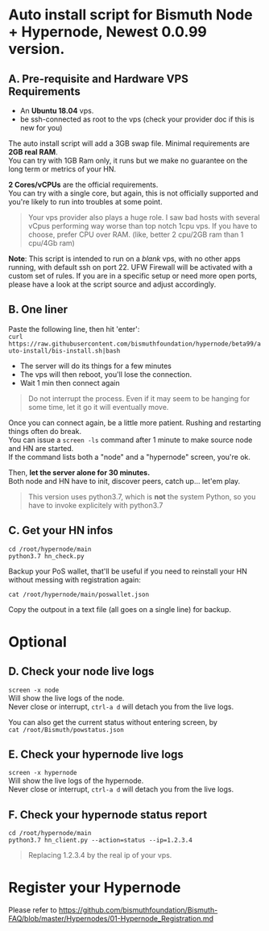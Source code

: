 # Auto install script for Bismuth Node + Hypernode, Newest 0.0.99 version.


## A. Pre-requisite and Hardware VPS Requirements

- An **Ubuntu 18.04** vps. 
- be ssh-connected as root to the vps (check your provider doc if this is new for you)

The auto install script will add a 3GB swap file. Minimal requirements are **2GB real RAM**.  
You can try with 1GB Ram only, it runs but we make no guarantee on the long term or metrics of your HN.

**2 Cores/vCPUs** are the official requirements.  
You can try with a single core, but again, this is not officially supported and you're likely to run into troubles at some point.

> Your vps provider also plays a huge role. I saw bad hosts with several vCpus performing way worse than top notch 1cpu vps. If you have to choose, prefer CPU over RAM. (like, better 2 cpu/2GB ram than 1 cpu/4Gb ram)

**Note**: This script is intended to run on a *blank* vps, with no other apps running, with default ssh on port 22. UFW Firewall will be activated with a custom set of rules. If you are in a specific setup or need more open ports, please have a look at the script source and adjust accordingly.

## B. One liner

Paste the following line, then hit 'enter':  
`curl https://raw.githubusercontent.com/bismuthfoundation/hypernode/beta99/auto-install/bis-install.sh|bash`

- The server will do its things for a few minutes
- The vps will then reboot, you'll lose the connection.  
- Wait 1 min then connect again

> Do not interrupt the process. Even if it may seem to be hanging for some time, let it go it will eventually move.

Once you can connect again, be a little more patient. Rushing and restarting things often do break.  
You can issue a `screen -ls` command after 1 minute to make source node and HN are started.  
If the command lists both a "node" and a "hypernode" screen, you're ok.

Then, **let the server alone for 30 minutes.**  
Both node and HN have to init, discover peers, catch up... let'em play.

> This version uses python3.7, which is **not** the system Python, so you have to invoke explicitely with python3.7

## C. Get your HN infos

`cd /root/hypernode/main`  
`python3.7 hn_check.py`

Backup your PoS wallet, that'll be useful if you need to reinstall your HN without messing with registration again:

`cat /root/hypernode/main/poswallet.json`

Copy the outpout in a text file (all goes on a single line) for backup.

# Optional

## D. Check your node live logs

`screen -x node`  
Will show the live logs of the node.  
Never close or interrupt, `ctrl-a d` will detach you from the live logs.

You can also get the current status without entering screen, by  
`cat /root/Bismuth/powstatus.json`

## E. Check your hypernode live logs

`screen -x hypernode`  
Will show the live logs of the hypernode.  
Never close or interrupt, `ctrl-a d` will detach you from the live logs.

## F. Check your hypernode status report

`cd /root/hypernode/main`  
`python3.7 hn_client.py --action=status --ip=1.2.3.4`  

> Replacing 1.2.3.4 by the real ip of your vps.

# Register your Hypernode

Please refer to https://github.com/bismuthfoundation/Bismuth-FAQ/blob/master/Hypernodes/01-Hypernode_Registration.md
